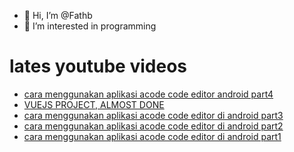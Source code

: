 - 👋 Hi, I’m @Fathb
- 👀 I’m interested in programming

# lates youtube videos
<!-- YOUTUBE:START -->
- [cara menggunakan aplikasi acode code editor android part4](https://www.youtube.com/watch?v=70lVsebzzGo)
- [VUEJS PROJECT, ALMOST DONE](https://www.youtube.com/watch?v=hEw9OfmcaZo)
- [cara menggunakan aplikasi acode code editor di android part3](https://www.youtube.com/watch?v=ak8yHrRxTSU)
- [cara menggunakan aplikasi acode code editor di android part2](https://www.youtube.com/watch?v=BJ53eIX0LOw)
- [cara menggunakan aplikasi acode code editor di android part1](https://www.youtube.com/watch?v=KCvZaYhcTOU)
<!-- YOUTUBE:END -->

<!---
Fathb/Fathb is a ✨ special ✨ repository because its `README.md` (this file) appears on your GitHub profile.
You can click the Preview link to take a look at your changes.
--->
